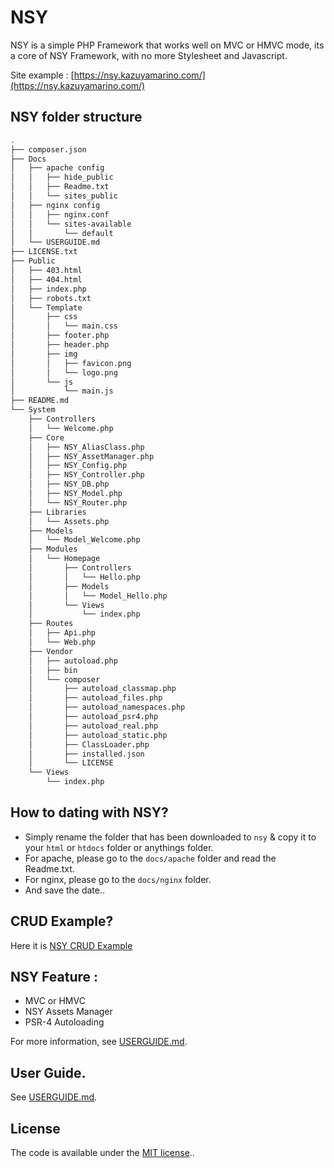 # NSY
NSY is a simple PHP Framework that works well on MVC or HMVC mode, its a core of NSY Framework, with no more Stylesheet and Javascript.

Site example :
[https://nsy.kazuyamarino.com/](https://nsy.kazuyamarino.com/)


## NSY folder structure

```bash
.
├── composer.json
├── Docs
│   ├── apache config
│   │   ├── hide_public
│   │   ├── Readme.txt
│   │   └── sites_public
│   ├── nginx config
│   │   ├── nginx.conf
│   │   └── sites-available
│   │       └── default
│   └── USERGUIDE.md
├── LICENSE.txt
├── Public
│   ├── 403.html
│   ├── 404.html
│   ├── index.php
│   ├── robots.txt
│   └── Template
│       ├── css
│       │   └── main.css
│       ├── footer.php
│       ├── header.php
│       ├── img
│       │   ├── favicon.png
│       │   └── logo.png
│       └── js
│           └── main.js
├── README.md
└── System
    ├── Controllers
    │   └── Welcome.php
    ├── Core
    │   ├── NSY_AliasClass.php
    │   ├── NSY_AssetManager.php
    │   ├── NSY_Config.php
    │   ├── NSY_Controller.php
    │   ├── NSY_DB.php
    │   ├── NSY_Model.php
    │   └── NSY_Router.php
    ├── Libraries
    │   └── Assets.php
    ├── Models
    │   └── Model_Welcome.php
    ├── Modules
    │   └── Homepage
    │       ├── Controllers
    │       │   └── Hello.php
    │       ├── Models
    │       │   └── Model_Hello.php
    │       └── Views
    │           └── index.php
    ├── Routes
    │   ├── Api.php
    │   └── Web.php
    ├── Vendor
    │   ├── autoload.php
    │   ├── bin
    │   └── composer
    │       ├── autoload_classmap.php
    │       ├── autoload_files.php
    │       ├── autoload_namespaces.php
    │       ├── autoload_psr4.php
    │       ├── autoload_real.php
    │       ├── autoload_static.php
    │       ├── ClassLoader.php
    │       ├── installed.json
    │       └── LICENSE
    └── Views
        └── index.php
```


## How to dating with NSY?
* Simply rename the folder that has been downloaded to `nsy` & copy it to your `html` or `htdocs` folder or anythings folder.
* For apache, please go to the `docs/apache` folder and read the Readme.txt.
* For nginx, please go to the `docs/nginx` folder.
* And save the date..


## CRUD Example?
Here it is [NSY CRUD Example](https://github.com/kazuyamarino/crud)


## NSY Feature :
* MVC or HMVC
* NSY Assets Manager
* PSR-4 Autoloading

For more information, see [USERGUIDE.md](https://github.com/kazuyamarino/nsy/blob/master/Docs/USERGUIDE.md).


## User Guide.
See [USERGUIDE.md](https://github.com/kazuyamarino/nsy/blob/master/Docs/USERGUIDE.md).


## License
The code is available under the [MIT license](LICENSE.txt)..
